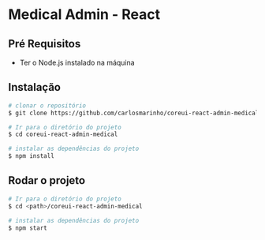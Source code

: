 # Medical Admin - React

## Pré Requisitos

- Ter o Node.js instalado na máquina

## Instalação

``` bash
# clonar o repositório
$ git clone https://github.com/carlosmarinho/coreui-react-admin-medical.git

# Ir para o diretório do projeto
$ cd coreui-react-admin-medical

# instalar as dependências do projeto
$ npm install
```

## Rodar o projeto

``` bash
# Ir para o diretório do projeto
$ cd <path>/coreui-react-admin-medical

# instalar as dependências do projeto
$ npm start
```

